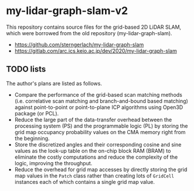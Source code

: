 
# my-lidar-graph-slam-v2

This repository contains source files for the grid-based 2D LiDAR SLAM,
which were borrowed from the old repository (my-lidar-graph-slam).

- https://github.com/sterngerlach/my-lidar-graph-slam
- https://gitlab.com/arc.ics.keio.ac.jp/dev/2020/my-lidar-graph-slam

## TODO lists

The author's plans are listed as follows.
- Compare the performance of the grid-based scan matching methods
(i.e. correlative scan matching and branch-and-bound based matching)
against point-to-point or point-to-plane ICP algorithms using Open3D package
(or PCL).
- Reduce the large part of the data-transfer overhead between the
processing system (PS) and the programmable logic (PL) by storing the grid map
occupancy probability values on the CMA memory right from the beginning.
- Store the discretized angles and their corresponding cosine and sine values
as the look-up table on the on-chip block RAM (BRAM) to eliminate the
costly computations and reduce the complexity of the logic, improving the
throughput.
- Reduce the overhead for grid map accesses by directly storing the grid map
values in the `Patch` class rather than creating lots of `GridCell` instances
each of which contains a single grid map value.

